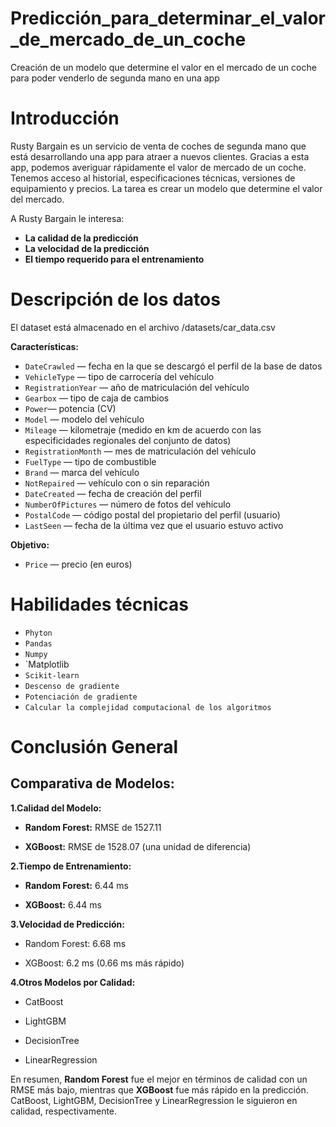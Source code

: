 # Predicción_para_determinar_el_valor_de_mercado_de_un_coche
Creación de un modelo que determine el valor en el mercado de un coche para poder venderlo de segunda mano en una app
# Introducción
Rusty Bargain es un servicio de venta de coches de segunda mano que está desarrollando una app para atraer a nuevos clientes. Gracias a esta app, podemos averiguar rápidamente el valor de mercado de un coche. Tenemos acceso al historial, especificaciones técnicas, versiones de equipamiento y precios. La tarea es crear un modelo que determine el valor del mercado.

A Rusty Bargain le interesa:

- **La calidad de la predicción**
- **La velocidad de la predicción**
- **El tiempo requerido para el entrenamiento**
# Descripción de los datos
El dataset está almacenado en el archivo /datasets/car_data.csv

**Características:**

- `DateCrawled` — fecha en la que se descargó el perfil de la base de datos
- `VehicleType` — tipo de carrocería del vehículo
- `RegistrationYear` — año de matriculación del vehículo
- `Gearbox` — tipo de caja de cambios
- `Power`— potencia (CV)
- `Model` — modelo del vehículo
- `Mileage` — kilometraje (medido en km de acuerdo con las especificidades regionales del conjunto de datos)
- `RegistrationMonth`  — mes de matriculación del vehículo
- `FuelType`  — tipo de combustible
- `Brand` — marca del vehículo
- `NotRepaired`  — vehículo con o sin reparación
- `DateCreated` — fecha de creación del perfil
- `NumberOfPictures` — número de fotos del vehículo
- `PostalCode` — código postal del propietario del perfil (usuario)
- `LastSeen` — fecha de la última vez que el usuario estuvo activo

**Objetivo:**

- `Price` — precio (en euros)
# Habilidades técnicas
- `Phyton`
- `Pandas`
- `Numpy`
- `Matplotlib 
- `Scikit-learn`
- `Descenso de gradiente`
- `Potenciación de gradiente`
- `Calcular la complejidad computacional de los algoritmos`
# Conclusión General
## Comparativa de Modelos:

**1.Calidad del Modelo:**

- **Random Forest:** RMSE de 1527.11

- **XGBoost:** RMSE de 1528.07 (una unidad de diferencia)

**2.Tiempo de Entrenamiento:**

- **Random Forest:** 6.44 ms

- **XGBoost:** 6.44 ms

**3.Velocidad de Predicción:**

- Random Forest: 6.68 ms

- XGBoost: 6.2 ms (0.66 ms más rápido)

**4.Otros Modelos por Calidad:**

- CatBoost

- LightGBM

- DecisionTree

- LinearRegression

En resumen, **Random Forest** fue el mejor en términos de calidad con un RMSE más bajo, mientras que **XGBoost** fue más rápido en la predicción. CatBoost, LightGBM, DecisionTree y LinearRegression le siguieron en calidad, respectivamente.

